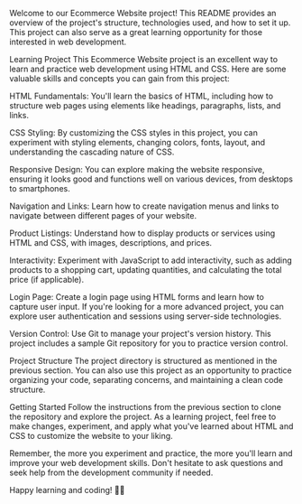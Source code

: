 Welcome to our Ecommerce Website project! This README provides an overview of the project's structure, technologies used, and how to set it up. This project can also serve as a great learning opportunity for those interested in web development.

Learning Project
This Ecommerce Website project is an excellent way to learn and practice web development using HTML and CSS. Here are some valuable skills and concepts you can gain from this project:

HTML Fundamentals: You'll learn the basics of HTML, including how to structure web pages using elements like headings, paragraphs, lists, and links.

CSS Styling: By customizing the CSS styles in this project, you can experiment with styling elements, changing colors, fonts, layout, and understanding the cascading nature of CSS.

Responsive Design: You can explore making the website responsive, ensuring it looks good and functions well on various devices, from desktops to smartphones.

Navigation and Links: Learn how to create navigation menus and links to navigate between different pages of your website.

Product Listings: Understand how to display products or services using HTML and CSS, with images, descriptions, and prices.

Interactivity: Experiment with JavaScript to add interactivity, such as adding products to a shopping cart, updating quantities, and calculating the total price (if applicable).

Login Page: Create a login page using HTML forms and learn how to capture user input. If you're looking for a more advanced project, you can explore user authentication and sessions using server-side technologies.

Version Control: Use Git to manage your project's version history. This project includes a sample Git repository for you to practice version control.

Project Structure
The project directory is structured as mentioned in the previous section. You can also use this project as an opportunity to practice organizing your code, separating concerns, and maintaining a clean code structure.

Getting Started
Follow the instructions from the previous section to clone the repository and explore the project. As a learning project, feel free to make changes, experiment, and apply what you've learned about HTML and CSS to customize the website to your liking.

Remember, the more you experiment and practice, the more you'll learn and improve your web development skills. Don't hesitate to ask questions and seek help from the development community if needed.

Happy learning and coding! 🚀🛒